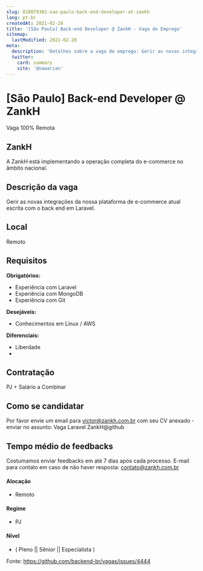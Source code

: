 ```yaml
---
slug: 818079382-sao-paulo-back-end-developer-at-zankh
lang: pt-br
createdAt: 2021-02-28
title: '[São Paulo] Back-end Developer @ ZankH - Vaga de Emprego'
sitemap:
  lastModified: 2021-02-28
meta:
  description: 'Detalhes sobre a vaga de emprego: Gerir as novas integrações da nossa plataforma de e-commerce atual escrita com o back end em Laravel.'
  twitter:
    card: summary
    site: '@nawarian'
---
```


# [São Paulo] Back-end Developer @ ZankH

Vaga 100% Remota

## ZankH

A ZankH está implementando a operação completa do e-commerce no âmbito nacional.

## Descrição da vaga

Gerir as novas integrações da nossa plataforma de e-commerce atual escrita com o back end em Laravel.

## Local

Remoto

## Requisitos

**Obrigatórios:**
- Experiência com Laravel
- Experiência com MongoDB
- Experiência com Git

**Desejáveis:**
- Conhecimentos em Linux / AWS 

**Diferenciais:**
- Liberdade
- 
## Contratação

PJ + Salário a Combinar

## Como se candidatar

Por favor envie um email para victor@zankh.com.br com seu CV anexado - enviar no assunto: Vaga Laravel ZankH@github

## Tempo médio de feedbacks

Costumamos enviar feedbacks em até 7 dias após cada processo.
E-mail para contato em caso de não haver resposta: contato@zankh.com.br

#### Alocação
- Remoto

#### Regime
- PJ

#### Nível
- ( Pleno || Sênior || Especialista )




Fonte: https://github.com/backend-br/vagas/issues/4444